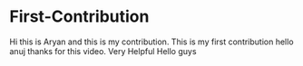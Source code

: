 # First-Contribution
Hi this is Aryan and this is my contribution.
This is my first contribution
hello anuj thanks for this video. Very Helpful
Hello guys
